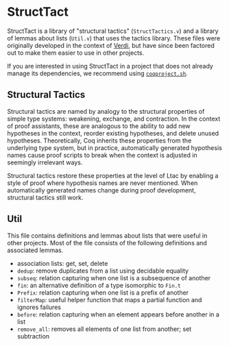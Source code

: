 # StructTact
StructTact is a library of "structural tactics" (`StructTactics.v`) and
a library of lemmas about lists (`Util.v`) that uses the tactics library.
These files were originally developed in the context of [Verdi](http://github.com/uwplse/verdi),
but have since been factored out to make them easier to use in other projects.

If you are interested in using StructTact in a project that does not already
manage its dependencies, we recommend using [`coqproject.sh`](https://github.com/dwoos/coqproject).

## Structural Tactics
Structural tactics are named by analogy to the structural properties of
simple type systems: weakening, exchange, and contraction.
In the context of proof assistants, these are analogous to the ability to add
new hypotheses in the context, reorder existing hypotheses, and delete
unused hypotheses. Theoretically, Coq inherits these properties from the
underlying type system, but in practice, automatically generated hypothesis
names cause proof scripts to break when the context is adjusted in seemingly
irrelevant ways.

Structural tactics restore these properties at the level of Ltac by enabling a
style of proof where hypothesis names are never mentioned. When automatically
generated names change during proof development, structural tactics still work.

## Util
This file contains definitions and lemmas about lists that were useful in other
projects. Most of the file consists of the following definitions and associated lemmas.
* association lists: get, set, delete
* `dedup`: remove duplicates from a list using decidable equality
* `subseq`: relation capturing when one list is a subsequence of another
* `fin`: an alternative definition of a type isomorphic to `Fin.t`
* `Prefix`: relation capturing when one list is a prefix of another
* `filterMap`: useful helper function that maps a partial function and ignores failures
* `before`: relation capturing when an element appears before another in a list
* `remove_all`: removes all elements of one list from another; set subtraction

